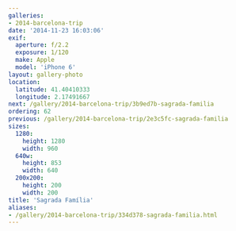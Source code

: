 ```yaml
---
galleries:
- 2014-barcelona-trip
date: '2014-11-23 16:03:06'
exif:
  aperture: f/2.2
  exposure: 1/120
  make: Apple
  model: 'iPhone 6'
layout: gallery-photo
location:
  latitude: 41.40410333
  longitude: 2.17491667
next: /gallery/2014-barcelona-trip/3b9ed7b-sagrada-familia
ordering: 62
previous: /gallery/2014-barcelona-trip/2e3c5fc-sagrada-familia
sizes:
  1280:
    height: 1280
    width: 960
  640w:
    height: 853
    width: 640
  200x200:
    height: 200
    width: 200
title: 'Sagrada Família'
aliases:
- /gallery/2014-barcelona-trip/334d378-sagrada-familia.html
---
```

